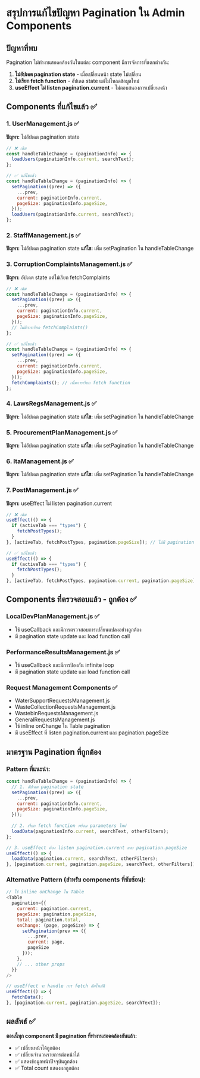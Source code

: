 # สรุปการแก้ไขปัญหา Pagination ใน Admin Components

## ปัญหาที่พบ
Pagination ไม่ทำงานสอดคล้องกันในแต่ละ component มีการจัดการที่แตกต่างกัน:

1. **ไม่อัปเดต pagination state** - เมื่อเปลี่ยนหน้า state ไม่เปลี่ยน
2. **ไม่เรียก fetch function** - อัปเดต state แต่ไม่โหลดข้อมูลใหม่
3. **useEffect ไม่ listen pagination.current** - ไม่ตอบสนองการเปลี่ยนหน้า

## Components ที่แก้ไขแล้ว ✅

### 1. UserManagement.js ✅
**ปัญหา:** ไม่อัปเดต pagination state
```javascript
// ❌ เดิม
const handleTableChange = (paginationInfo) => {
  loadUsers(paginationInfo.current, searchText);
};

// ✅ แก้ไขแล้ว
const handleTableChange = (paginationInfo) => {
  setPagination((prev) => ({
    ...prev,
    current: paginationInfo.current,
    pageSize: paginationInfo.pageSize,
  }));
  loadUsers(paginationInfo.current, searchText);
};
```

### 2. StaffManagement.js ✅
**ปัญหา:** ไม่อัปเดต pagination state
**แก้ไข:** เพิ่ม setPagination ใน handleTableChange

### 3. CorruptionComplaintsManagement.js ✅
**ปัญหา:** อัปเดต state แต่ไม่เรียก fetchComplaints
```javascript
// ❌ เดิม
const handleTableChange = (paginationInfo) => {
  setPagination((prev) => ({
    ...prev,
    current: paginationInfo.current,
    pageSize: paginationInfo.pageSize,
  }));
  // ไม่มีการเรียก fetchComplaints()
};

// ✅ แก้ไขแล้ว
const handleTableChange = (paginationInfo) => {
  setPagination((prev) => ({
    ...prev,
    current: paginationInfo.current,
    pageSize: paginationInfo.pageSize,
  }));
  fetchComplaints(); // เพิ่มการเรียก fetch function
};
```

### 4. LawsRegsManagement.js ✅
**ปัญหา:** ไม่อัปเดต pagination state
**แก้ไข:** เพิ่ม setPagination ใน handleTableChange

### 5. ProcurementPlanManagement.js ✅
**ปัญหา:** ไม่อัปเดต pagination state
**แก้ไข:** เพิ่ม setPagination ใน handleTableChange

### 6. ItaManagement.js ✅
**ปัญหา:** ไม่อัปเดต pagination state
**แก้ไข:** เพิ่ม setPagination ใน handleTableChange

### 7. PostManagement.js ✅
**ปัญหา:** useEffect ไม่ listen pagination.current
```javascript
// ❌ เดิม
useEffect(() => {
  if (activeTab === "types") {
    fetchPostTypes();
  }
}, [activeTab, fetchPostTypes, pagination.pageSize]); // ไม่มี pagination.current

// ✅ แก้ไขแล้ว
useEffect(() => {
  if (activeTab === "types") {
    fetchPostTypes();
  }
}, [activeTab, fetchPostTypes, pagination.current, pagination.pageSize]); // เพิ่ม pagination.current
```

## Components ที่ตรวจสอบแล้ว - ถูกต้อง ✅

### LocalDevPlanManagement.js ✅
- ใช้ useCallback และมีการตรวจสอบการเปลี่ยนแปลงอย่างถูกต้อง
- มี pagination state update และ load function call

### PerformanceResultsManagement.js ✅
- ใช้ useCallback และมีการป้องกัน infinite loop
- มี pagination state update และ load function call

### Request Management Components ✅
- WaterSupportRequestsManagement.js
- WasteCollectionRequestsManagement.js
- WastebinRequestsManagement.js
- GeneralRequestsManagement.js
- ใช้ inline onChange ใน Table pagination
- มี useEffect ที่ listen pagination.current และ pagination.pageSize

## มาตรฐาน Pagination ที่ถูกต้อง

### Pattern ที่แนะนำ:
```javascript
const handleTableChange = (paginationInfo) => {
  // 1. อัปเดต pagination state
  setPagination((prev) => ({
    ...prev,
    current: paginationInfo.current,
    pageSize: paginationInfo.pageSize,
  }));
  
  // 2. เรียก fetch function พร้อม parameters ใหม่
  loadData(paginationInfo.current, searchText, otherFilters);
};

// 3. useEffect ต้อง listen pagination.current และ pagination.pageSize
useEffect(() => {
  loadData(pagination.current, searchText, otherFilters);
}, [pagination.current, pagination.pageSize, searchText, otherFilters]);
```

### Alternative Pattern (สำหรับ components ที่ซับซ้อน):
```javascript
// ใช้ inline onChange ใน Table
<Table
  pagination={{
    current: pagination.current,
    pageSize: pagination.pageSize,
    total: pagination.total,
    onChange: (page, pageSize) => {
      setPagination(prev => ({
        ...prev,
        current: page,
        pageSize
      }));
    },
    // ... other props
  }}
/>

// useEffect จะ handle การ fetch อัตโนมัติ
useEffect(() => {
  fetchData();
}, [pagination.current, pagination.pageSize, searchText]);
```

## ผลลัพธ์ ✅
**ตอนนี้ทุก component มี pagination ที่ทำงานสอดคล้องกันแล้ว:**
- ✅ เปลี่ยนหน้าได้ถูกต้อง
- ✅ เปลี่ยนจำนวนรายการต่อหน้าได้
- ✅ แสดงข้อมูลหน้าปัจจุบันถูกต้อง
- ✅ Total count แสดงผลถูกต้อง